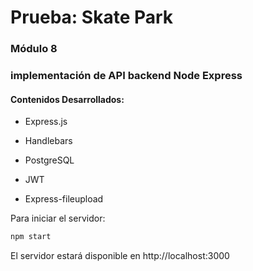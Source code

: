 # Prueba: Skate Park

### Módulo 8
### implementación de API backend Node Express

#### Contenidos Desarrollados:

- Express.js

- Handlebars

- PostgreSQL

- JWT

- Express-fileupload


Para iniciar el servidor:

```sh
npm start
```

El servidor estará disponible en http://localhost:3000


